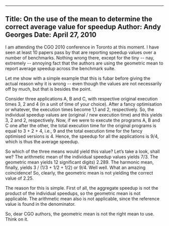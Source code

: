 -----
Title:  On the use of the mean to determine the correct average value for speedup
Author: Andy Georges
Date: April 27, 2010
----







I am attending the CGO 2010 conference in Toronto at this moment. I have
seen at least 10 papers pass by that are reporting speedup values over a
number of benchmarks. Nothing wrong there, except for the tiny -- nay,
extremely -- annoying fact that the authors are using the geometric mean
to report average speedup across the benchmark suite.


Let me show with a simple example that this is fubar before giving the
actual reason why it is wrong -- even though the values are not
necessarily off by much, but that is besides the point.


Consider three applications A, B and C, with respective original
execution times 3, 2 and 4 (in a unit of time of your choice). After a
fancy optimisation or whatever, the execution times become 1,1 and 2,
respectively. So, the individual speedup values are (original / new
execution time) and this yields 3, 2 and 2, respectively. Now, if we
were to execute the programs A, B and C one after the other, the total
execution time for the original programs is equal to 3 + 2 + 4, i.e., 9
and the total execution time for the fancy optimised versions is 4.
Hence, the speedup for all the applications is 9/4, which is thus the
average speedup.


So which of the three means would yield this value? Let’s take a look,
shall we? The arithmetic mean of the individual speedup values yields
7/3. The geometric mean yields 12
significant digits) 2.289. The harmonic mean, finally, yields 3 / (1/3 +
1/2 + 1/2) or 9/4. Well well. What an amazing coincidence! So, clearly,
the geometric mean is not yielding the correct value of 2.25.


The reason for this is simple. First of all, the aggregate speedup is
not the product of the individual speedups, so the geometric mean is not
applicable. The arithmetic mean also is not applicable, since the
reference value is found in the denominator.


So, dear CGO authors, the geometric mean is not the right mean to use.
Think on it.
